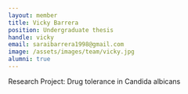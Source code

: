 ```yaml
---
layout: member
title: Vicky Barrera
position: Undergraduate thesis
handle: vicky
email: saraibarrera1998@gmail.com
image: /assets/images/team/vicky.jpg
alumni: true
---
```


Research Project: Drug tolerance in Candida albicans